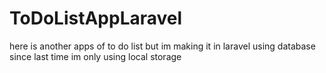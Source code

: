 # ToDoListAppLaravel
here is another apps of to do list but im making it in laravel using database since last time im only using local storage
